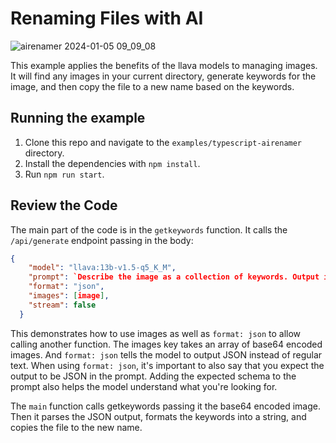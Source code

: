 # Renaming Files with AI

![airenamer 2024-01-05 09_09_08](https://github.com/jmorganca/ollama/assets/633681/b98df1c8-61a7-4dff-aeb7-b04e034dced0)

This example applies the benefits of the llava models to managing images. It will find any images in your current directory, generate keywords for the image, and then copy the file to a new name based on the keywords.

## Running the example

1. Clone this repo and navigate to the `examples/typescript-airenamer` directory.
2. Install the dependencies with `npm install`.
3. Run `npm run start`.

## Review the Code

The main part of the code is in the `getkeywords` function. It calls the `/api/generate` endpoint passing in the body: 

```json
{
    "model": "llava:13b-v1.5-q5_K_M",
    "prompt": `Describe the image as a collection of keywords. Output in JSON format. Use the following schema: { filename: string, keywords: string[] }`,
    "format": "json",
    "images": [image],
    "stream": false
  }
```

This demonstrates how to use images as well as `format: json` to allow calling another function. The images key takes an array of base64 encoded images. And `format: json` tells the model to output JSON instead of regular text. When using `format: json`, it's important to also say that you expect the output to be JSON in the prompt. Adding the expected schema to the prompt also helps the model understand what you're looking for.

The `main` function calls getkeywords passing it the base64 encoded image. Then it parses the JSON output, formats the keywords into a string, and copies the file to the new name.
